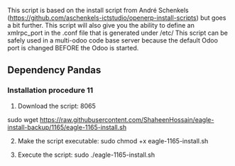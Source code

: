 This script is based on the install script from André Schenkels (https://github.com/aschenkels-ictstudio/openerp-install-scripts)
but goes a bit further. This script will also give you the ability to define an xmlrpc_port in the .conf file that is generated under /etc/
This script can be safely used in a multi-odoo code base server because the default Odoo port is changed BEFORE the Odoo is started.


<h2>Dependency Pandas </h2>

<h3>Installation procedure 11</h3>

1. Download the script: 8065

sudo wget https://raw.githubusercontent.com/ShaheenHossain/eagle-install-backup/1165/eagle-1165-install.sh

2. Make the script executable:
sudo chmod +x eagle-1165-install.sh

3. Execute the script:
sudo ./eagle-1165-install.sh
```
